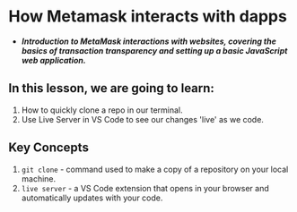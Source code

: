 # How Metamask interacts with dapps
- ***Introduction to MetaMask interactions with websites, covering the basics of transaction transparency and setting up a basic JavaScript web application.***

## In this lesson, we are going to learn:
1. How to quickly clone a repo in our terminal.
2. Use Live Server in VS Code to see our changes 'live' as we code.

## Key Concepts
1. `git clone` - command used to make a copy of a repository on your local machine.
2. `live server` - a VS Code extension that opens in your browser and automatically updates with your code.

